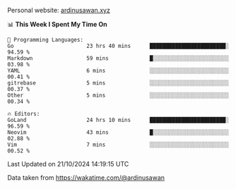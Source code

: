Personal website: [ardinusawan.xyz](https://ardinusawan.xyz)

<!--START_SECTION:waka-->
📊 **This Week I Spent My Time On** 

```text
💬 Programming Languages: 
Go                       23 hrs 40 mins      ████████████████████████░   94.59 % 
Markdown                 59 mins             █░░░░░░░░░░░░░░░░░░░░░░░░   03.98 % 
YAML                     6 mins              ░░░░░░░░░░░░░░░░░░░░░░░░░   00.41 % 
gitrebase                5 mins              ░░░░░░░░░░░░░░░░░░░░░░░░░   00.37 % 
Other                    5 mins              ░░░░░░░░░░░░░░░░░░░░░░░░░   00.34 % 

🔥 Editors: 
GoLand                   24 hrs 10 mins      ████████████████████████░   96.59 % 
Neovim                   43 mins             █░░░░░░░░░░░░░░░░░░░░░░░░   02.88 % 
Vim                      7 mins              ░░░░░░░░░░░░░░░░░░░░░░░░░   00.52 % 
```


 Last Updated on 21/10/2024 14:19:15 UTC
<!--END_SECTION:waka-->
Data taken from https://wakatime.com/@ardinusawan
